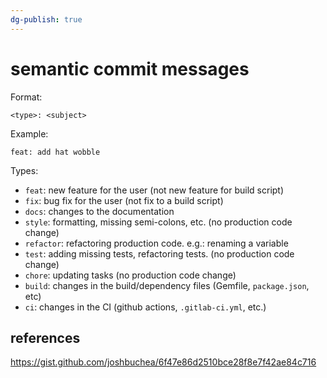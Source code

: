 ```yaml
---
dg-publish: true
---
```

# semantic commit messages

Format:
```
<type>: <subject>
```

Example:
```
feat: add hat wobble
```

Types:

- `feat`: new feature for the user (not new feature for build script)
- `fix`: bug fix for the user (not fix to a build script)
- `docs`: changes to the documentation
- `style`: formatting, missing semi-colons, etc. (no production code change)
- `refactor`: refactoring production code. e.g.: renaming a variable
- `test`: adding missing tests, refactoring tests. (no production code change)
- `chore`: updating tasks (no production code change)
- `build`: changes in the build/dependency files (Gemfile, `package.json`, etc)
- `ci`: changes in the CI (github actions, `.gitlab-ci.yml`, etc.)

## references

<https://gist.github.com/joshbuchea/6f47e86d2510bce28f8e7f42ae84c716>
